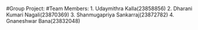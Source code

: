 #Group Project:
#Team Members:
    1. Udaymithra Kalla(23858856)
    2. Dharani Kumari Nagali(23870369)
    3. Shanmugapriya Sankarraj(23872782)
    4. Gnaneshwar Bana(23832048)

